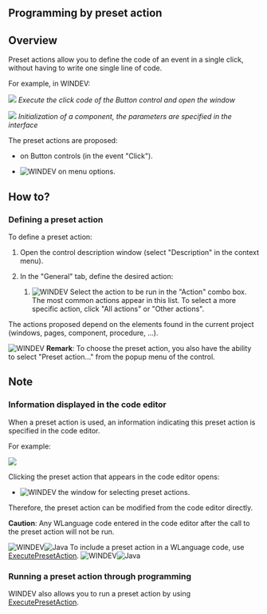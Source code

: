 
## Programming by preset action
			



<a name="NOTE1"></a>
<a name="NOTE1_1"></a>


## Overview
<a name="overview_ELTTEXTE000157"></a>
Preset actions allow you to define the code of an event in a single click, without having to write one single line of code.

For example, in WINDEV:


![](https://doc.pcsoft.fr/en-US/images/image.awp?langid=3&name=ActionPredefListe.GIF&type=thumb)
*Execute the click code of the Button control and open the window*

![](https://doc.pcsoft.fr/en-US/images/image.awp?langid=3&name=ActionPredefAutre.GIF&type=thumb)
*Initialization of a component, the parameters are specified in the interface*

The preset actions are proposed:

- on Button controls (in the event "Click").

- ![WINDEV](https://doc.pcsoft.fr/ext/images/us/WD.png) on menu options. 




<a name="NOTE2"></a>
<a name="NOTE2_1"></a>


## How to?
<a name="how_ELTTEXTE000181"></a>


### Defining a preset action
<a name="defining_preset_action_ELTPARAGRAPHE000041"></a>

To define a preset action:

1. Open the control description window (select "Description" in the context menu).

2. In the "General" tab, define the desired action: 

	1. ![WINDEV](https://doc.pcsoft.fr/ext/images/us/WD.png) Select the action to be run in the "Action" combo box. 
			The most common actions appear in this list. To select a more specific action, click "All actions" or "Other actions".





The actions proposed depend on the elements found in the current project (windows, pages, component, procedure, ...).

![WINDEV](https://doc.pcsoft.fr/ext/images/us/WD.png) **Remark**: To choose the preset action, you also have the ability to select "Preset action..." from the popup menu of the control.

<a name="NOTE3"></a>
<a name="NOTE3_1"></a>


## Note
<a name="note_ELTTEXTE000205"></a>


### Information displayed in the code editor
<a name="information_displayed_the_code_editor_ELTPARAGRAPHE000070"></a>

When a preset action is used, an information indicating this preset action is specified in the code editor.

For example:


![](https://doc.pcsoft.fr/en-US/images/image.awp?langid=3&name=ActionPredefInfo.GIF)


Clicking the preset action that appears in the code editor opens: 

- ![WINDEV](https://doc.pcsoft.fr/ext/images/us/WD.png) the window for selecting preset actions.


Therefore, the preset action can be modified from the code editor directly.

**Caution**: Any WLanguage code entered in the code editor after the call to the preset action will not be run.

![WINDEV](https://doc.pcsoft.fr/ext/images/us/WD.png)![Java](https://doc.pcsoft.fr/ext/images/us/JAVA.png) To include a preset action in a WLanguage code, use [ExecutePresetAction](../WDLang1/3014028.md).
<a name="NOTE3_2"></a>
![WINDEV](https://doc.pcsoft.fr/ext/images/us/WD.png)![Java](https://doc.pcsoft.fr/ext/images/us/JAVA.png) 

### Running a preset action through programming
<a name="running_preset_action_through_programming_ELTPARAGRAPHE000105"></a>

WINDEV also allows you to run a preset action by using [ExecutePresetAction](../WDLang1/3014028.md).


